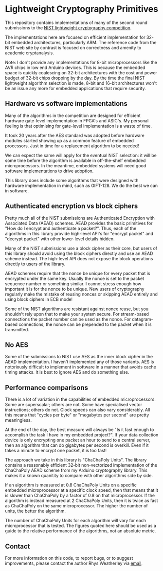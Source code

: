 
Lightweight Cryptography Primitives
===================================

This repository contains implementations of many of the second round
submissions to the [NIST lightweight cryptography competition](https://csrc.nist.gov/projects/lightweight-cryptography/round-2-candidates).

The implementations here are focused on efficient implementation for 32-bit
embedded architectures, particularly ARM.  The reference code from the NIST
web site by contrast is focused on correctness and amenity to academic
cryptanalysis.

Note: I don't provide any implementations for 8-bit microprocessors like the
AVR chips in low end Arduino devices.  This is because the embedded space is
quickly coalescing on 32-bit architectures with the cost and power budget of
32-bit chips dropping by the day.  By the time the final NIST lightweight
algorithm selection is made, 8-bit and 16-bit architectures won't be an
issue any more for embedded applications that require security.

Hardware vs software implementations
------------------------------------

Many of the algorithms in the competition are designed for efficient
hardware gate-level implementation in FPGA's and ASIC's.  My personal
feeling is that optimising for gate-level implementation is a waste of time.

It took 20 years after the AES standard was adopted before hardware modules
started showing up as a common feature of embedded processors.  Just in
time for a replacement algorithm to be needed!

We can expect the same will apply for the eventual NIST selection: it will
be some time before the algorithm is available in off-the-shelf embedded
microprocessors.  In the meantime, embedded systems will need good software
implementations to drive adoption.

This library does include some algorithms that were designed with hardware
implementation in mind, such as GIFT-128.  We do the best we can in software.

Authenticated encryption vs block ciphers
-----------------------------------------

Pretty much all of the NIST submissions are Authenticated Encryption with
Associated Data (AEAD) schemes.  AEAD provides the basic primitives for
"How do I encrypt and authenticate a packet?".  Thus, each of the algorithms
in this library provide high-level API's for "encrypt packet" and
"decrypt packet" with other lower-level details hidden.

Many of the NIST submissions use a block cipher as their core, but users
of this library should avoid using the block ciphers directly and use an
AEAD scheme instead.  The high-level API does not expose the block
operations directly to users of the library.

AEAD schemes require that the nonce be unique for every packet that is
encrypted under the same key.  Usually the nonce is set to the packet
sequence number or something similar.  I cannot stress enough how important
it is for the nonce to be unique.  New users of cryptography regularly make
the mistake of reusing nonces or skipping AEAD entirely and using
block ciphers in ECB mode!

Some of the NIST algorithms are resistant against nonce reuse, but you
shouldn't rely upon that to make your system secure.  For stream-based
connections the packet number can be used as the nonce.  For datagram-based
connections, the nonce can be prepended to the packet when it is transmitted.

No AES
------

Some of the submissions to NIST use AES as the inner block cipher in the
AEAD implementation.  I haven't implemented any of those variants.  AES is
notoriously difficult to implement in software in a manner that avoids
cache timing attacks.  It is best to ignore AES and do something else.

Performance comparisons
-----------------------

There is a lot of variation in the capabilities of embedded microprocessors.
Some are superscalar; others are not.  Some have specialised vector
instructions; others do not.  Clock speeds can also vary considerably.
All this means that "cycles per byte" or "megabytes per second" are
pretty meaningless.

At the end of the day, the best measure will always be "Is it fast enough
to accomplish the task I have in my embedded project?".  If your data
collection device is only encrypting one packet an hour to send to a
central server, then an algorithm that can do gigabytes per second is
overkill.  Even if it takes a minute to encrypt one packet, it is too fast!

The approach we take in this library is "ChaChaPoly Units".  The library
contains a reasonably efficient 32-bit non-vectorized implementation of
the ChaChaPoly AEAD scheme from my Arduino cryptography library.  This
makes it a known quanitity to compare with other algorithms side by side.

If an algorithm is measured at 0.8 ChaChaPoly Units on a specific embedded
microprocessor at a specific clock speed, then that means that it is
slower than ChaChaPoly by a factor of 0.8 on that microprocessor.
If the algorithm is instead measured at 2 ChaChaPoly Units, then it is
twice as fast as ChaChaPoly on the same microprocessor.  The higher the
number of units, the better the algorithm.

The number of ChaChaPoly Units for each algorithm will vary for each
microprocessor that is tested.  The figures quoted here should be used as a
guide to the relative performance of the algorithms, not an absolute metric.

Contact
-------

For more information on this code, to report bugs, or to suggest
improvements, please contact the author Rhys Weatherley via
[email](mailto:rhys.weatherley@gmail.com).
